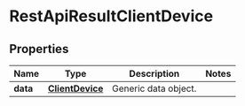 
# RestApiResultClientDevice

## Properties
Name | Type | Description | Notes
------------ | ------------- | ------------- | -------------
**data** | [**ClientDevice**](ClientDevice.md) | Generic data object. | 



